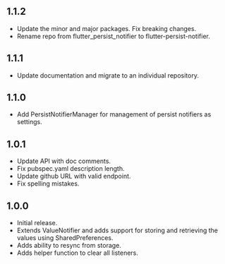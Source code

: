 ## 1.1.2

* Update the minor and major packages. Fix breaking changes.
* Rename repo from flutter_persist_notifier to flutter-persist-notifier.

## 1.1.1

* Update documentation and migrate to an individual repository.

## 1.1.0

* Add PersistNotifierManager for management of persist notifiers as settings.

## 1.0.1

* Update API with doc comments.
* Fix pubspec.yaml description length.
* Update github URL with valid endpoint.
* Fix spelling mistakes.

## 1.0.0

* Initial release.
* Extends ValueNotifier and adds support for storing and retrieving the values using SharedPreferences.
* Adds ability to resync from storage.
* Adds helper function to clear all listeners.
